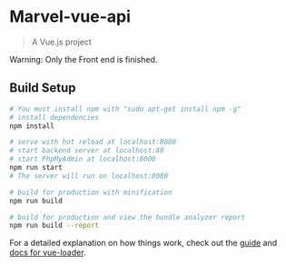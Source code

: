 # Marvel-vue-api

> A Vue.js project

Warning: Only the Front end is finished.

## Build Setup

``` bash
# You must install npm with "sudo apt-get install npm -g"
# install dependencies
npm install

# serve with hot reload at localhost:8080
# start backend server at localhost:80
# start PhpMyAdmin at localhost:8000
npm run start
# The server will run on localhost:8080

# build for production with minification
npm run build

# build for production and view the bundle analyzer report
npm run build --report
```

For a detailed explanation on how things work, check out the [guide](http://vuejs-templates.github.io/webpack/) and [docs for vue-loader](http://vuejs.github.io/vue-loader).

